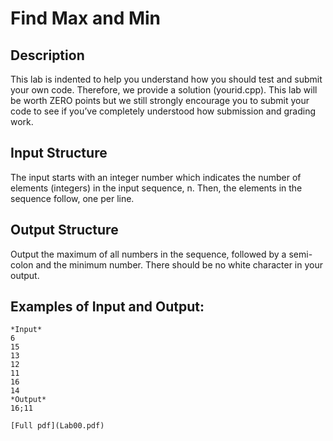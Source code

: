 # Find Max and Min
## Description
This lab is indented to help you understand how you should test and submit your own code. Therefore, we provide a solution (yourid.cpp). This lab will be worth ZERO points but we still strongly encourage you to submit your code to see if you’ve completely understood how submission and grading work.

## Input Structure
The input starts with an integer number which indicates the number of elements (integers) in the input sequence, n. Then, the elements in the sequence follow, one per line.

## Output Structure
Output the maximum of all numbers in the sequence, followed by a semi- colon and the minimum number. There should be no white character in your output.

## Examples of Input and Output:
```
*Input*
6
15
13
12
11
16
14
*Output*
16;11

[Full pdf](Lab00.pdf)
